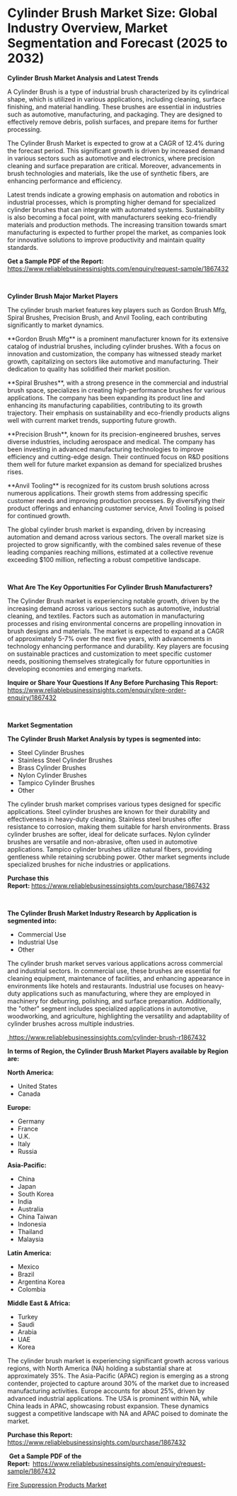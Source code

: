 <p><h1>Cylinder Brush Market Size: Global Industry Overview, Market Segmentation and Forecast (2025 to 2032)</h1></p><p><strong>Cylinder Brush Market Analysis and Latest Trends</strong></p>
<p><p>A Cylinder Brush is a type of industrial brush characterized by its cylindrical shape, which is utilized in various applications, including cleaning, surface finishing, and material handling. These brushes are essential in industries such as automotive, manufacturing, and packaging. They are designed to effectively remove debris, polish surfaces, and prepare items for further processing.</p><p>The Cylinder Brush Market is expected to grow at a CAGR of 12.4% during the forecast period. This significant growth is driven by increased demand in various sectors such as automotive and electronics, where precision cleaning and surface preparation are critical. Moreover, advancements in brush technologies and materials, like the use of synthetic fibers, are enhancing performance and efficiency.</p><p>Latest trends indicate a growing emphasis on automation and robotics in industrial processes, which is prompting higher demand for specialized cylinder brushes that can integrate with automated systems. Sustainability is also becoming a focal point, with manufacturers seeking eco-friendly materials and production methods. The increasing transition towards smart manufacturing is expected to further propel the market, as companies look for innovative solutions to improve productivity and maintain quality standards.</p></p>
<p><strong>Get a Sample PDF of the Report:&nbsp;</strong> <a href="https://www.reliablebusinessinsights.com/enquiry/request-sample/1867432?utm_campaign=2094&utm_medium=2&utm_source=Github&utm_content=ia&utm_term=09022025&utm_id=cylinder-brush">https://www.reliablebusinessinsights.com/enquiry/request-sample/1867432</a></p>
<p>&nbsp;</p>
<p><strong>Cylinder Brush Major Market Players</strong></p>
<p><p>The cylinder brush market features key players such as Gordon Brush Mfg, Spiral Brushes, Precision Brush, and Anvil Tooling, each contributing significantly to market dynamics. </p><p>**Gordon Brush Mfg** is a prominent manufacturer known for its extensive catalog of industrial brushes, including cylinder brushes. With a focus on innovation and customization, the company has witnessed steady market growth, capitalizing on sectors like automotive and manufacturing. Their dedication to quality has solidified their market position.</p><p>**Spiral Brushes**, with a strong presence in the commercial and industrial brush space, specializes in creating high-performance brushes for various applications. The company has been expanding its product line and enhancing its manufacturing capabilities, contributing to its growth trajectory. Their emphasis on sustainability and eco-friendly products aligns well with current market trends, supporting future growth.</p><p>**Precision Brush**, known for its precision-engineered brushes, serves diverse industries, including aerospace and medical. The company has been investing in advanced manufacturing technologies to improve efficiency and cutting-edge design. Their continued focus on R&D positions them well for future market expansion as demand for specialized brushes rises.</p><p>**Anvil Tooling** is recognized for its custom brush solutions across numerous applications. Their growth stems from addressing specific customer needs and improving production processes. By diversifying their product offerings and enhancing customer service, Anvil Tooling is poised for continued growth.</p><p>The global cylinder brush market is expanding, driven by increasing automation and demand across various sectors. The overall market size is projected to grow significantly, with the combined sales revenue of these leading companies reaching millions, estimated at a collective revenue exceeding $100 million, reflecting a robust competitive landscape.</p></p>
<p>&nbsp;</p>
<p><strong>What Are The Key Opportunities For Cylinder Brush Manufacturers?</strong></p>
<p><p>The Cylinder Brush market is experiencing notable growth, driven by the increasing demand across various sectors such as automotive, industrial cleaning, and textiles. Factors such as automation in manufacturing processes and rising environmental concerns are propelling innovation in brush designs and materials. The market is expected to expand at a CAGR of approximately 5-7% over the next five years, with advancements in technology enhancing performance and durability. Key players are focusing on sustainable practices and customization to meet specific customer needs, positioning themselves strategically for future opportunities in developing economies and emerging markets.</p></p>
<p><strong>Inquire or Share Your Questions If Any Before Purchasing This Report:</strong> <a href="https://www.reliablebusinessinsights.com/enquiry/pre-order-enquiry/1867432?utm_campaign=2094&utm_medium=2&utm_source=Github&utm_content=ia&utm_term=09022025&utm_id=cylinder-brush">https://www.reliablebusinessinsights.com/enquiry/pre-order-enquiry/1867432</a></p>
<p>&nbsp;</p>
<p><strong>Market Segmentation</strong></p>
<p><strong>The Cylinder Brush Market Analysis by types is segmented into:</strong></p>
<p><ul><li>Steel Cylinder Brushes</li><li>Stainless Steel Cylinder Brushes</li><li>Brass Cylinder Brushes</li><li>Nylon Cylinder Brushes</li><li>Tampico Cylinder Brushes</li><li>Other</li></ul></p>
<p><p>The cylinder brush market comprises various types designed for specific applications. Steel cylinder brushes are known for their durability and effectiveness in heavy-duty cleaning. Stainless steel brushes offer resistance to corrosion, making them suitable for harsh environments. Brass cylinder brushes are softer, ideal for delicate surfaces. Nylon cylinder brushes are versatile and non-abrasive, often used in automotive applications. Tampico cylinder brushes utilize natural fibers, providing gentleness while retaining scrubbing power. Other market segments include specialized brushes for niche industries or applications.</p></p>
<p><strong>Purchase this Report:&nbsp;</strong><a href="https://www.reliablebusinessinsights.com/purchase/1867432?utm_campaign=2094&utm_medium=2&utm_source=Github&utm_content=ia&utm_term=09022025&utm_id=cylinder-brush">https://www.reliablebusinessinsights.com/purchase/1867432</a></p>
<p>&nbsp;</p>
<p><strong>The Cylinder Brush Market Industry Research by Application is segmented into:</strong></p>
<p><ul><li>Commercial Use</li><li>Industrial Use</li><li>Other</li></ul></p>
<p><p>The cylinder brush market serves various applications across commercial and industrial sectors. In commercial use, these brushes are essential for cleaning equipment, maintenance of facilities, and enhancing appearance in environments like hotels and restaurants. Industrial use focuses on heavy-duty applications such as manufacturing, where they are employed in machinery for deburring, polishing, and surface preparation. Additionally, the "other" segment includes specialized applications in automotive, woodworking, and agriculture, highlighting the versatility and adaptability of cylinder brushes across multiple industries.</p></p>
<p><a href="https://www.reliablebusinessinsights.com/cylinder-brush-r1867432?utm_campaign=2094&utm_medium=2&utm_source=Github&utm_content=ia&utm_term=09022025&utm_id=cylinder-brush">&nbsp;https://www.reliablebusinessinsights.com/cylinder-brush-r1867432</a></p>
<p><strong>In terms of Region, the Cylinder Brush Market Players available by Region are:</strong></p>
<p>
    <p> <strong> North America: </strong>
        <ul>
            <li>United States</li>
            <li>Canada</li>
        </ul>
        </p> 
    <p> <strong> Europe: </strong>
        <ul>
            <li>Germany</li>
            <li>France</li>
            <li>U.K.</li>
            <li>Italy</li>
            <li>Russia</li>
        </ul>
        </p> 
    <p> <strong> Asia-Pacific: </strong>
        <ul>
            <li>China</li>
            <li>Japan</li>
            <li>South Korea</li>
            <li>India</li>
            <li>Australia</li>
            <li>China Taiwan</li>
            <li>Indonesia</li>
            <li>Thailand</li>
            <li>Malaysia</li>
        </ul>
        </p> 
    <p> <strong> Latin America: </strong>
        <ul>
            <li>Mexico</li>
            <li>Brazil</li>
            <li>Argentina Korea</li>
            <li>Colombia</li>
        </ul>
        </p> 
    <p> <strong> Middle East & Africa: </strong>
        <ul>
            <li>Turkey</li>
            <li>Saudi</li>
            <li>Arabia</li>
            <li>UAE</li>
            <li>Korea</li>
        </ul>
    </p>
    </p>
<p><p>The cylinder brush market is experiencing significant growth across various regions, with North America (NA) holding a substantial share at approximately 35%. The Asia-Pacific (APAC) region is emerging as a strong contender, projected to capture around 30% of the market due to increased manufacturing activities. Europe accounts for about 25%, driven by advanced industrial applications. The USA is prominent within NA, while China leads in APAC, showcasing robust expansion. These dynamics suggest a competitive landscape with NA and APAC poised to dominate the market.</p></p>
<p><strong>Purchase this Report: </strong><a href="https://www.reliablebusinessinsights.com/purchase/1867432?utm_campaign=2094&utm_medium=2&utm_source=Github&utm_content=ia&utm_term=09022025&utm_id=cylinder-brush">https://www.reliablebusinessinsights.com/purchase/1867432</a></p>
<p>&nbsp;<strong>Get a Sample PDF of the Report:&nbsp;&nbsp;</strong><a href="https://www.reliablebusinessinsights.com/enquiry/request-sample/1867432?utm_campaign=2094&utm_medium=2&utm_source=Github&utm_content=ia&utm_term=09022025&utm_id=cylinder-brush">https://www.reliablebusinessinsights.com/enquiry/request-sample/1867432</a></p>
<p><strong></strong></p>
<p><p><a href="https://github.com/DixieGrimes/Market-Research-Report-List-1/blob/main/fire-suppression-products-market.md?utm_campaign=2094&utm_medium=2&utm_source=Github&utm_content=ia&utm_term=09022025&utm_id=cylinder-brush">Fire Suppression Products Market</a></p></p>